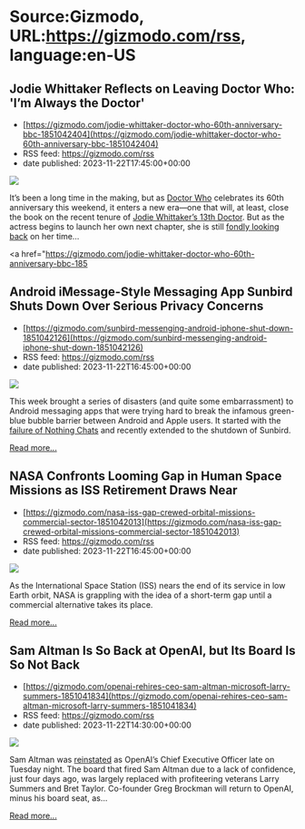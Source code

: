 # Source:Gizmodo, URL:https://gizmodo.com/rss, language:en-US

## Jodie Whittaker Reflects on Leaving Doctor Who: 'I’m Always the Doctor'
 - [https://gizmodo.com/jodie-whittaker-doctor-who-60th-anniversary-bbc-1851042404](https://gizmodo.com/jodie-whittaker-doctor-who-60th-anniversary-bbc-1851042404)
 - RSS feed: https://gizmodo.com/rss
 - date published: 2023-11-22T17:45:00+00:00

<img class="type:primaryImage" src="https://i.kinja-img.com/image/upload/c_fit,q_80,w_636/6119a09bc91ece03df490d126f47fdb3.jpg" /><p>It’s been a long time in the making, but as <a class="sc-1out364-0 dPMosf sc-145m8ut-0 lcFFec js_link" href="https://gizmodo.com/doctor-who-children-in-need-2023-scene-daleks-bbc-1851032094">Doctor Who</a> celebrates its 60th anniversary this weekend, it enters a new era—one that will, at least, close the book on the recent tenure of <a class="sc-1out364-0 dPMosf sc-145m8ut-0 lcFFec js_link" href="https://gizmodo.com/doctor-who-russell-t-davies-jodie-whittaker-erasure-1850838258">Jodie Whittaker’s 13th Doctor</a>. But as the actress begins to launch her own next chapter, she is still <a class="sc-1out364-0 dPMosf sc-145m8ut-0 lcFFec js_link" href="https://gizmodo.com/doctor-who-david-tennant-jodie-whittaker-regeneration-1850950975">fondly looking back</a> on her time…</p><p><a href="https://gizmodo.com/jodie-whittaker-doctor-who-60th-anniversary-bbc-185

## Android iMessage-Style Messaging App Sunbird Shuts Down Over Serious Privacy Concerns
 - [https://gizmodo.com/sunbird-messenging-android-iphone-shut-down-1851042126](https://gizmodo.com/sunbird-messenging-android-iphone-shut-down-1851042126)
 - RSS feed: https://gizmodo.com/rss
 - date published: 2023-11-22T16:45:00+00:00

<img class="type:primaryImage" src="https://i.kinja-img.com/image/upload/c_fit,q_80,w_636/fbdd0da72a1d91c2d800f83d31786dcb.png" /><p>This week  brought a series of disasters (and quite some embarrassment) to Android messaging apps that were trying hard to break the infamous green-blue bubble barrier between Android and Apple users. It started with the <a class="sc-1out364-0 dPMosf sc-145m8ut-0 lcFFec js_link" href="https://gizmodo.com/nothing-messages-imessage-failed-workaround-1851037126">failure of Nothing Chats</a> and recently extended to the shutdown of Sunbird.<br /></p><p><a href="https://gizmodo.com/sunbird-messenging-android-iphone-shut-down-1851042126">Read more...</a></p>

## NASA Confronts Looming Gap in Human Space Missions as ISS Retirement Draws Near
 - [https://gizmodo.com/nasa-iss-gap-crewed-orbital-missions-commercial-sector-1851042013](https://gizmodo.com/nasa-iss-gap-crewed-orbital-missions-commercial-sector-1851042013)
 - RSS feed: https://gizmodo.com/rss
 - date published: 2023-11-22T16:45:00+00:00

<img class="type:primaryImage" src="https://i.kinja-img.com/image/upload/c_fit,q_80,w_636/922c57e6550df16caadb67d6503b3a75.jpg" /><p>As the International Space Station (ISS) nears the end of its service in low Earth orbit, NASA is grappling with the idea of a short-term gap until a commercial alternative takes its place.</p><p><a href="https://gizmodo.com/nasa-iss-gap-crewed-orbital-missions-commercial-sector-1851042013">Read more...</a></p>

## Sam Altman Is So Back at OpenAI, but Its Board Is So Not Back
 - [https://gizmodo.com/openai-rehires-ceo-sam-altman-microsoft-larry-summers-1851041834](https://gizmodo.com/openai-rehires-ceo-sam-altman-microsoft-larry-summers-1851041834)
 - RSS feed: https://gizmodo.com/rss
 - date published: 2023-11-22T14:30:00+00:00

<img class="type:primaryImage" src="https://i.kinja-img.com/image/upload/c_fit,q_80,w_636/056fe1bad630579e21ef2e0926cabbd1.jpg" /><p>Sam Altman was <a class="sc-1out364-0 dPMosf sc-145m8ut-0 lcFFec js_link" href="https://x.com/OpenAI/status/1727206187077370115?s=20" rel="noopener noreferrer" target="_blank">reinstated</a> as OpenAI’s Chief Executive Officer late on Tuesday night. The board that fired Sam Altman due to a lack of confidence, just four days ago, was largely replaced with profiteering veterans Larry Summers and Bret Taylor. Co-founder Greg Brockman will return to OpenAI, minus his board seat, as…</p><p><a href="https://gizmodo.com/openai-rehires-ceo-sam-altman-microsoft-larry-summers-1851041834">Read more...</a></p>

